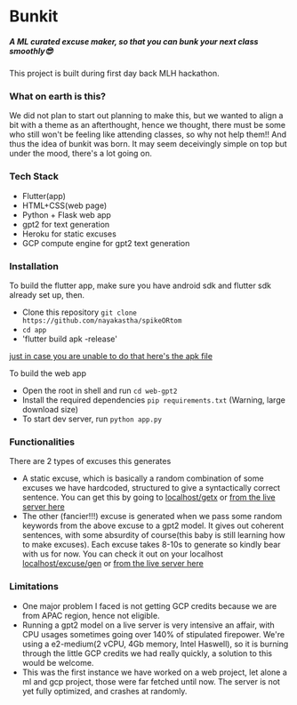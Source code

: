 # Bunkit
##### A ML curated excuse maker, so that you can bunk your next class smoothly😎
This project is built during first day back MLH hackathon.
&NewLine;
### What on earth is this?
We did not plan to start out planning to make this, but we wanted to align a bit with a theme as an afterthought, hence we thought, there must be some who still won't be feeling like attending classes, so why not help them!! And thus the idea of bunkit was born. It may seem deceivingly simple on top but under the mood, there's a lot going on.

### Tech Stack
* Flutter(app)
* HTML+CSS(web page)
* Python + Flask web app
* gpt2 for text generation
* Heroku for static excuses
* GCP compute engine for gpt2 text generation

### Installation
To build the flutter app, make sure you have android sdk and flutter sdk already set up, then.
* Clone this repository `git clone https://github.com/nayakastha/spikeORtom`
* `cd app`
* 'flutter build apk -release'

[just in case you are unable to do that here's the apk file](https://github.com/nayakastha/spikeORtom/blob/master/app/bunkit-release.apk)

To build the web app
* Open the root in shell and run `cd web-gpt2`
* Install the required dependencies `pip requirements.txt` (Warning, large download size)
* To start dev server, run `python app.py`

### Functionalities
There are 2 types of excuses this generates
* A static excuse, which is basically a random combination of some excuses we have hardcoded, structured to give a syntactically correct sentence. You can get this by going to [localhost/getx](http://localhost/getx) or [from the live server here](http://35.208.101.72/getx/)
* The other (fancier!!!) excuse is generated when we pass some random keywords from the above excuse to a gpt2 model. It gives out coherent sentences, with some absurdity of course(this baby is still learning how to make excuses). Each excuse takes 8-10s to generate so kindly bear with us for now. You can check it out on your localhost [localhost/excuse/gen](http://localhost/getx) or [from the live server here](http://35.208.101.72/excuse/gen)


### Limitations
* One major problem I faced is not getting GCP credits because we are from APAC region, hence not eligible. 
* Running a gpt2 model on a live server is very intensive an affair, with CPU usages sometimes going over 140% of stipulated firepower. We're using a e2-medium(2 vCPU, 4Gb memory, Intel Haswell), so it is burning through the little GCP credits we had really quickly, a solution to this would be welcome.
* This was the first instance we have worked on a web project, let alone a ml and gcp project, those were far fetched until now. The server is not yet fully optimized, and crashes at randomly.





